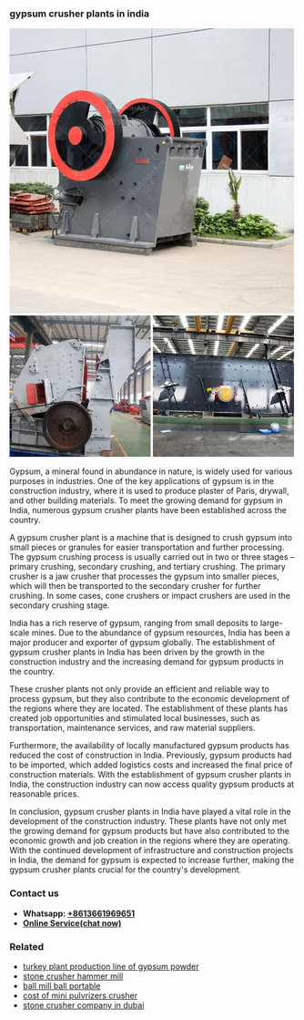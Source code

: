 <h3>gypsum crusher plants in india</h3><img src='1706768242.jpg' alt=''><p>Gypsum, a mineral found in abundance in nature, is widely used for various purposes in industries. One of the key applications of gypsum is in the construction industry, where it is used to produce plaster of Paris, drywall, and other building materials. To meet the growing demand for gypsum in India, numerous gypsum crusher plants have been established across the country.</p><p>A gypsum crusher plant is a machine that is designed to crush gypsum into small pieces or granules for easier transportation and further processing. The gypsum crushing process is usually carried out in two or three stages – primary crushing, secondary crushing, and tertiary crushing. The primary crusher is a jaw crusher that processes the gypsum into smaller pieces, which will then be transported to the secondary crusher for further crushing. In some cases, cone crushers or impact crushers are used in the secondary crushing stage.</p><p>India has a rich reserve of gypsum, ranging from small deposits to large-scale mines. Due to the abundance of gypsum resources, India has been a major producer and exporter of gypsum globally. The establishment of gypsum crusher plants in India has been driven by the growth in the construction industry and the increasing demand for gypsum products in the country.</p><p>These crusher plants not only provide an efficient and reliable way to process gypsum, but they also contribute to the economic development of the regions where they are located. The establishment of these plants has created job opportunities and stimulated local businesses, such as transportation, maintenance services, and raw material suppliers.</p><p>Furthermore, the availability of locally manufactured gypsum products has reduced the cost of construction in India. Previously, gypsum products had to be imported, which added logistics costs and increased the final price of construction materials. With the establishment of gypsum crusher plants in India, the construction industry can now access quality gypsum products at reasonable prices.</p><p>In conclusion, gypsum crusher plants in India have played a vital role in the development of the construction industry. These plants have not only met the growing demand for gypsum products but have also contributed to the economic growth and job creation in the regions where they are operating. With the continued development of infrastructure and construction projects in India, the demand for gypsum is expected to increase further, making the gypsum crusher plants crucial for the country's development.</p><h3>Contact us</h3><ul><li><strong>Whatsapp:&nbsp;<a href="https://wa.me/8613661969651">+8613661969651</a></strong></li><li><a href="https://swt.shibang-china.com/?git&amp;zhl&amp;gypsum crusher plants in india"><strong>Online Service(chat now)</strong></a></li></ul><h3>Related</h3><ul><li><a href='turkey plant production line of gypsum powder.md'>turkey plant production line of gypsum powder</a></li><li><a href='stone crusher hammer mill.md'>stone crusher hammer mill</a></li><li><a href='ball mill ball portable.md'>ball mill ball portable</a></li><li><a href='cost of mini pulvrizers crusher.md'>cost of mini pulvrizers crusher</a></li><li><a href='stone crusher company in dubai.md'>stone crusher company in dubai</a></li></ul>